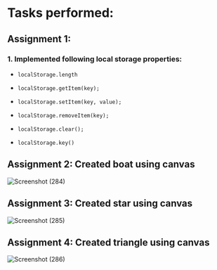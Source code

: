 # Tasks performed:
## Assignment 1:
### 1. Implemented following local storage properties:

- ```localStorage.length```

- ```localStorage.getItem(key);```

- ```localStorage.setItem(key, value); ```

- ```localStorage.removeItem(key);```

- ```localStorage.clear();```

- ```localStorage.key()```

## Assignment 2: Created boat using canvas

![Screenshot (284)](https://user-images.githubusercontent.com/49369387/155470862-c5b15ad9-f779-4429-80b9-16981d67d1f2.png)

## Assignment 3: Created star using canvas

![Screenshot (285)](https://user-images.githubusercontent.com/49369387/155470866-fec4d5e9-bdc0-44af-af87-e20785625541.png)

## Assignment 4: Created triangle using canvas

![Screenshot (286)](https://user-images.githubusercontent.com/49369387/155470869-25084888-4e57-448b-aa44-8b4d48bb0dde.png)
